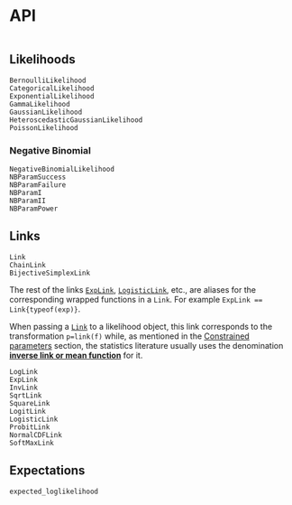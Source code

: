 # API

```@index
```

## Likelihoods

```@docs
BernoulliLikelihood
CategoricalLikelihood
ExponentialLikelihood
GammaLikelihood
GaussianLikelihood
HeteroscedasticGaussianLikelihood
PoissonLikelihood
```

### Negative Binomial

```@docs
NegativeBinomialLikelihood
NBParamSuccess
NBParamFailure
NBParamI
NBParamII
NBParamPower
```

## Links

```@docs
Link
ChainLink
BijectiveSimplexLink
```

The rest of the links [`ExpLink`](@ref), [`LogisticLink`](@ref), etc.,
are aliases for the corresponding wrapped functions in a `Link`.
For example `ExpLink == Link{typeof(exp)}`.

When passing a [`Link`](@ref) to a likelihood object, this link 
corresponds to the transformation `p=link(f)` while, as mentioned in the
[Constrained parameters](@ref) section, the statistics literature usually uses
 the denomination [**inverse link or mean function**](https://en.wikipedia.org/wiki/Generalized_linear_model#Link_function) for it.

```@docs
LogLink
ExpLink
InvLink
SqrtLink
SquareLink
LogitLink
LogisticLink
ProbitLink
NormalCDFLink
SoftMaxLink
```

## Expectations

```@docs
expected_loglikelihood
```
